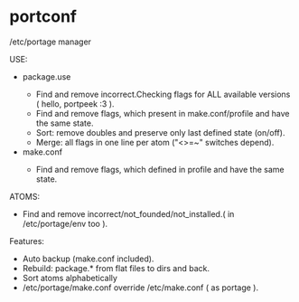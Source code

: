 portconf
========

/etc/portage manager

USE:
	<ul>
	<li>package.use</li>
		<ul>
			<li>Find and remove incorrect.Checking flags for ALL available versions ( hello, portpeek :3 ).</li>
			<li>Find and remove flags, which present in make.conf/profile and have the same state.</li>
			<li>Sort: remove doubles and preserve only last defined state (on/off).</li>
			<li>Merge: all flags in one line per atom ("<>=~" switches depend).</li>
		</ul>
	<li>make.conf</li>
		<ul>
			<li>Find and remove flags, which defined in profile and have the same state.</li>
		</ul>
	</ul>
ATOMS:
	<ul>
		<li>Find and remove incorrect/not_founded/not_installed.( in /etc/portage/env too ).</li>
	</ul>
Features:
	<ul>
		<li>Auto backup (make.conf included).</li>
		<li>Rebuild: package.* from flat files to dirs and back.</li>
		<li>Sort atoms alphabetically</li>
		<li>/etc/portage/make.conf override /etc/make.conf ( as portage ).</li>
	</ul>
